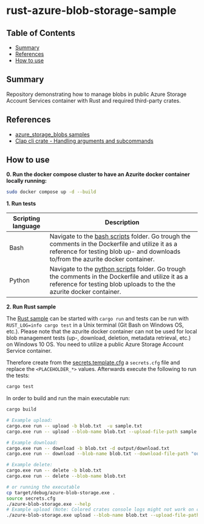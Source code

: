 # rust-azure-blob-storage-sample

## Table of Contents

+ [Summary](#summary)
+ [References](#references)
+ [How to use](#how-to-use)

## Summary

Repository demonstrating how to manage blobs in public Azure Storage Account Services container with Rust and required third-party crates.

## References

- [azure_storage_blobs samples](https://github.com/Azure/azure-sdk-for-rust/tree/main/sdk/storage_blobs)
- [Clap cli crate - Handling arguments and subcommands](https://rust-cli-recommendations.sunshowers.io/handling-arguments.html)

## How to use

**0. Run the docker compose cluster to have an Azurite docker container locally running:**

```bash
sudo docker compose up -d --build
```

**1. Run tests**

| Scripting language | Description | 
|----------|----------|
| Bash | Navigate to the [bash scripts](./scripts/bash/) folder. Go trough the comments in the Dockerfile and utilize it as a reference for testing blob up- and downloads to/from the azurite docker container. | 
| Python | Navigate to the [python scripts](./scripts/python/) folder. Go trough the comments in the Dockerfile and utilize it as a reference for testing blob uploads to the the azurite docker container. | 

**2. Run Rust sample**

The [Rust sample](./src/main.rs) can be started with `cargo run` and tests can be run with `RUST_LOG=info cargo test` in a Unix terminal (Git Bash on Windows OS, etc.). Please note that the azurite docker container can not be used for local blob management tests (up-, download, deletion, metadata retrieval, etc.) on Windows 10 OS. You need to utilize a public Azure Storage Account Service container.

Therefore create from the [secrets.template.cfg](./secrets.template.cfg) a `secrets.cfg` file and replace the `<PLACEHOLDER_*>` values.
Afterwards execute the following to run the tests:

```bash
cargo test
```

In order to build and run the main executable run:

```bash
cargo build

# Example upload: 
cargo.exe run -- upload -b blob.txt  -u sample.txt
cargo.exe run -- upload --blob-name blob.txt --upload-file-path sample.txt 

# Example download: 
cargo.exe run -- download -b blob.txt -d output/download.txt
cargo.exe run -- download --blob-name blob.txt --download-file-path "output/download.txt"

# Example delete: 
cargo.exe run -- delete -b blob.txt
cargo.exe run -- delete --blob-name blob.txt

# or running the executable  
cp target/debug/azure-blob-storage.exe .
source secrets.cfg
./azure-blob-storage.exe --help
# Example upload (Note: Colored crates console logs might not work on certain terminals): 
./azure-blob-storage.exe upload --blob-name blob.txt --upload-file-path sample.txt 
```